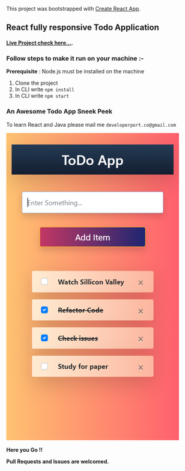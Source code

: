 This project was bootstrapped with [Create React App](https://github.com/facebook/create-react-app).

## React fully responsive Todo Application


#### [Live Project check here...]().


### Follow steps to make it run on your machine :-
**Prerequisite** : Node.js must be installed on the machine
1. Clone the project
2. In CLI write `npm install`
3. In CLI write `npm start`

### An Awesome Todo App Sneek Peek
To learn React and Java please mail me `developerport.co@gmail.com`

![GitHub Logo](/public/image.png)


**Here you Go !!**


**Pull Requests and Issues are welcomed.**
